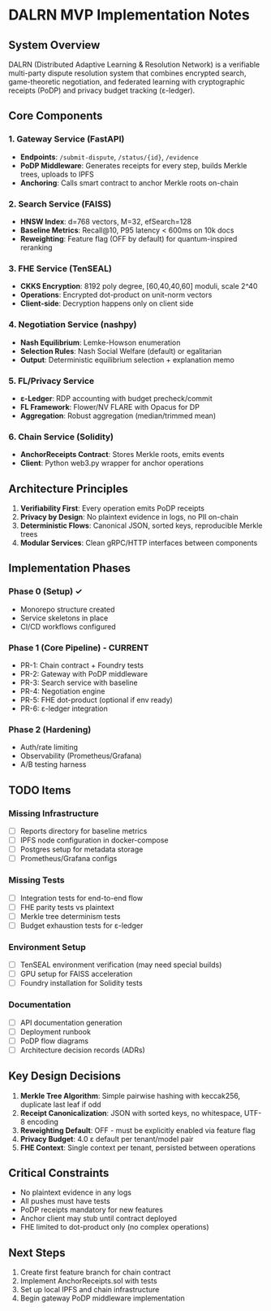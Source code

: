 # DALRN MVP Implementation Notes

## System Overview
DALRN (Distributed Adaptive Learning & Resolution Network) is a verifiable multi-party dispute resolution system that combines encrypted search, game-theoretic negotiation, and federated learning with cryptographic receipts (PoDP) and privacy budget tracking (ε-ledger).

## Core Components

### 1. Gateway Service (FastAPI)
- **Endpoints**: `/submit-dispute`, `/status/{id}`, `/evidence`
- **PoDP Middleware**: Generates receipts for every step, builds Merkle trees, uploads to IPFS
- **Anchoring**: Calls smart contract to anchor Merkle roots on-chain

### 2. Search Service (FAISS)
- **HNSW Index**: d=768 vectors, M=32, efSearch=128
- **Baseline Metrics**: Recall@10, P95 latency < 600ms on 10k docs
- **Reweighting**: Feature flag (OFF by default) for quantum-inspired reranking

### 3. FHE Service (TenSEAL)
- **CKKS Encryption**: 8192 poly degree, [60,40,40,60] moduli, scale 2^40
- **Operations**: Encrypted dot-product on unit-norm vectors
- **Client-side**: Decryption happens only on client side

### 4. Negotiation Service (nashpy)
- **Nash Equilibrium**: Lemke-Howson enumeration
- **Selection Rules**: Nash Social Welfare (default) or egalitarian
- **Output**: Deterministic equilibrium selection + explanation memo

### 5. FL/Privacy Service
- **ε-Ledger**: RDP accounting with budget precheck/commit
- **FL Framework**: Flower/NV FLARE with Opacus for DP
- **Aggregation**: Robust aggregation (median/trimmed mean)

### 6. Chain Service (Solidity)
- **AnchorReceipts Contract**: Stores Merkle roots, emits events
- **Client**: Python web3.py wrapper for anchor operations

## Architecture Principles
1. **Verifiability First**: Every operation emits PoDP receipts
2. **Privacy by Design**: No plaintext evidence in logs, no PII on-chain
3. **Deterministic Flows**: Canonical JSON, sorted keys, reproducible Merkle trees
4. **Modular Services**: Clean gRPC/HTTP interfaces between components

## Implementation Phases

### Phase 0 (Setup) ✓
- Monorepo structure created
- Service skeletons in place
- CI/CD workflows configured

### Phase 1 (Core Pipeline) - CURRENT
- PR-1: Chain contract + Foundry tests
- PR-2: Gateway with PoDP middleware
- PR-3: Search service with baseline
- PR-4: Negotiation engine
- PR-5: FHE dot-product (optional if env ready)
- PR-6: ε-ledger integration

### Phase 2 (Hardening)
- Auth/rate limiting
- Observability (Prometheus/Grafana)
- A/B testing harness

## TODO Items

### Missing Infrastructure
- [ ] Reports directory for baseline metrics
- [ ] IPFS node configuration in docker-compose
- [ ] Postgres setup for metadata storage
- [ ] Prometheus/Grafana configs

### Missing Tests
- [ ] Integration tests for end-to-end flow
- [ ] FHE parity tests vs plaintext
- [ ] Merkle tree determinism tests
- [ ] Budget exhaustion tests for ε-ledger

### Environment Setup
- [ ] TenSEAL environment verification (may need special builds)
- [ ] GPU setup for FAISS acceleration
- [ ] Foundry installation for Solidity tests

### Documentation
- [ ] API documentation generation
- [ ] Deployment runbook
- [ ] PoDP flow diagrams
- [ ] Architecture decision records (ADRs)

## Key Design Decisions

1. **Merkle Tree Algorithm**: Simple pairwise hashing with keccak256, duplicate last leaf if odd
2. **Receipt Canonicalization**: JSON with sorted keys, no whitespace, UTF-8 encoding
3. **Reweighting Default**: OFF - must be explicitly enabled via feature flag
4. **Privacy Budget**: 4.0 ε default per tenant/model pair
5. **FHE Context**: Single context per tenant, persisted between operations

## Critical Constraints
- No plaintext evidence in any logs
- All pushes must have tests
- PoDP receipts mandatory for new features
- Anchor client may stub until contract deployed
- FHE limited to dot-product only (no complex operations)

## Next Steps
1. Create first feature branch for chain contract
2. Implement AnchorReceipts.sol with tests
3. Set up local IPFS and chain infrastructure
4. Begin gateway PoDP middleware implementation
